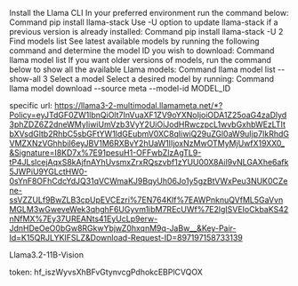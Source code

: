 Install the Llama CLI
In your preferred environment run the command below:
Command
pip install llama-stack
Use -U option to update llama-stack if a previous version is already installed:
Command
pip install llama-stack -U
2
Find models list
See latest available models by running the following command and determine the model ID you wish to download:
Command
llama model list
If you want older versions of models, run the command below to show all the available Llama models:
Command
llama model list --show-all
3
Select a model
Select a desired model by running:
Command
llama model download --source meta --model-id  MODEL_ID

specific url:  https://llama3-2-multimodal.llamameta.net/*?Policy=eyJTdGF0ZW1lbnQiOlt7InVuaXF1ZV9oYXNoIjoiODA1Z25oaG4zaDlyd3phZDZ6Z2dneWMyIiwiUmVzb3VyY2UiOiJodHRwczpcL1wvbGxhbWEzLTItbXVsdGltb2RhbC5sbGFtYW1ldGEubmV0XC8qIiwiQ29uZGl0aW9uIjp7IkRhdGVMZXNzVGhhbiI6eyJBV1M6RXBvY2hUaW1lIjoxNzMwOTMyMjUwfX19XX0_&Signature=I8KD7x%7E91pesuH1-OFFwbZlzAgTL9-tP4JLslcejAqxS8kAjfnAYhUvsmxZrxRQszvbf1zYUU00X8Ail9vNLGAXhe6afk5JWPiU9YGLctHW0-0sYnF8OFhCdcYdJQ31qVCWmaKJ9BqyUh06Jo1y5gzBtVWxPeu3NUK0CZene-ssVZZULf9BwZLB3cpUpEVCEzri%7EN764Klf%7EAWPnknuQVfML5GaVvnMGLM3wGweveWek3qhghF6UGyvm1ibM7REcUWf%7E2lgISVEIoCkbaKS42nNfMX%7Ey37UREANts41EyUcLp9erw-JdnHDeOeO0bGw8RGkwYbjwZ0hxqnM9q-JaBw__&Key-Pair-Id=K15QRJLYKIFSLZ&Download-Request-ID=897197158733139


Llama3.2-11B-Vision

token: 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
